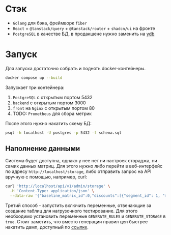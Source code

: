 # Стэк
- `Golang` для бэка, фреймворк `fiber`
- `React` + `@tanstack/query` + `@tanstack/router` + `shadcn/ui` на фронте
- `PostgreSQL` в качестве БД, в продакшене нужно заменить на [ydb](https://ydb.tech)

# Запуск
Для запуска достаточно собрать и поднять docker-контейнеры.

```bash
docker compose up --build
```

Запускает три контейнера:
1. `PostgreSQL` с открытым портом 5432
2. `backend` с открытым портом 3000
3. `front` на `Nginx` с открытым портом 80
4. TODO: `Prometheus` для сбора метрик

После этого нужно накатить схему БД:
```bash
psql -h localhost -U postgres -p 5432 -f schema.sql
```

## Наполнение данными
Система будет доступна, однако у нее нет ни настроек стораджа, ни самих данных матриц.
Для этого нужно либо перейти в веб-интерфейс по адресу
`http://localhost/storage`, либо отправить запрос на API вручную с помощью, например, curl:
```bash
curl 'http://localhost/api/v1/admin/storage' \
  -H 'Content-Type: application/json' \
  --data-raw '{"baseline_matrix_id":0,"discounts":[{"segment_id": 1, "matrix_id": 1}]}'
```

Третий способ - запустить включить переменные, отвечающие за создание таблиц для нагрузочного тестирование.
Для этого необходимо установить переменные `GENERATE_RULES` и `GENERATE_STORAGE` в `true`.
Стоит заметить, что вместо генерации правил цен быстрее накатить дамп, доступный
по [ссылке](https://disk.yandex.ru/d/_OZj0Lh0cVwCmA).
